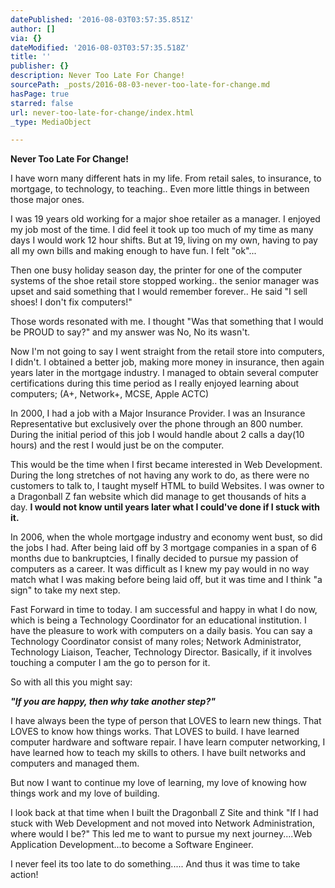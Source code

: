 ```yaml
---
datePublished: '2016-08-03T03:57:35.851Z'
author: []
via: {}
dateModified: '2016-08-03T03:57:35.518Z'
title: ''
publisher: {}
description: Never Too Late For Change!
sourcePath: _posts/2016-08-03-never-too-late-for-change.md
hasPage: true
starred: false
url: never-too-late-for-change/index.html
_type: MediaObject

---
```

**Never Too Late For Change!**

I have worn many different hats in my life. From retail sales, to insurance, to mortgage, to technology, to teaching.. Even more little things in between those major ones.

I was 19 years old working for a major shoe retailer as a manager. I enjoyed my job most of the time. I did feel it took up too much of my time as many days I would work 12 hour shifts. But at 19, living on my own, having to pay all my own bills and making enough to have fun. I felt "ok"...

Then one busy holiday season day, the printer for one of the computer systems of the shoe retail store stopped working.. the senior manager was upset and said something that I would remember forever.. He said "I sell shoes! I don't fix computers!"

Those words resonated with me. I thought "Was that something that I would be PROUD to say?" and my answer was No, No its wasn't.

Now I'm not going to say I went straight from the retail store into computers, I didn't. I obtained a better job, making more money in insurance, then again years later in the mortgage industry. I managed to obtain several computer certifications during this time period as I really enjoyed learning about computers; (A+, Network+, MCSE, Apple ACTC)

In 2000, I had a job with a Major Insurance Provider. I was an Insurance Representative but exclusively over the phone through an 800 number. During the initial period of this job I would handle about 2 calls a day(10 hours) and the rest I would just be on the computer.

This would be the time when I first became interested in Web Development. During the long stretches of not having any work to do, as there were no customers to talk to, I taught myself HTML to build Websites. I was owner to a Dragonball Z fan website which did manage to get thousands of hits a day. **I would not know until years later what I could've done if I stuck with it.**

In 2006, when the whole mortgage industry and economy went bust, so did the jobs I had. After being laid off by 3 mortgage companies in a span of 6 months due to bankruptcies, I finally decided to pursue my passion of computers as a career. It was difficult as I knew my pay would in no way match what I was making before being laid off, but it was time and I think "a sign" to take my next step.

Fast Forward in time to today. I am successful and happy in what I do now, which is being a Technology Coordinator for an educational institution. I have the pleasure to work with computers on a daily basis. You can say a Technology Coordinator consist of many roles; Network Administrator, Technology Liaison, Teacher, Technology Director. Basically, if it involves touching a computer I am the go to person for it.

So with all this you might say:

_**"If you are happy, then why take another step?"**_

I have always been the type of person that LOVES to learn new things. That LOVES to know how things works. That LOVES to build. I have learned computer hardware and software repair. I have learn computer networking, I have learned how to teach my skills to others. I have built networks and computers and managed them.

But now I want to continue my love of learning, my love of knowing how things work and my love of building.

I look back at that time when I built the Dragonball Z Site and think "If I had stuck with Web Development and not moved into Network Administration, where would I be?" This led me to want to pursue my next journey....Web Application Development...to become a Software Engineer.

I never feel its too late to do something..... And thus it was time to take action!